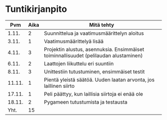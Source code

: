 # Tuntikirjanpito

Pvm | Aika | Mitä tehty
--- | --- | ---
1.11. | 2 | Suunnittelua ja vaatimusmäärittelyn aloitus
3.11. | 1 | Vaatimusmäärittelyä lisää
4.11. | 3 | Projektin alustus, asennuksia. Ensimmäiset toiminnallisuudet (pelilaudan alustaminen)
6.11. | 2 | Laattojen liikuttelu eri suuntiin
8.11. | 3 | Unittestiin tutustuminen, ensimmäiset testit
11.11. | 1 | Pientä yleistä säätöä. Uuden laatan arvonta, jos laillinen siirto
17.11. | 1 | Peli päättyy, kun laillisia siirtoja ei enää ole
18.11. | 2 | Pygameen tutustumista ja testausta
Yht. | 15 |

